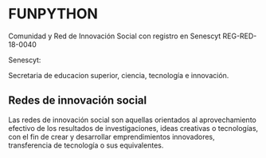 # FUNPYTHON

Comunidad y Red de Innovación Social con registro en Senescyt REG-RED-18-0040	

Senescyt:

Secretaria de educacion superior, ciencia, tecnología e innovación.


## Redes de innovación social

Las redes de innovación social son aquellas orientados al aprovechamiento efectivo de los resultados de investigaciones, ideas creativas o tecnologías, con el fin de crear y desarrollar emprendimientos innovadores, transferencia de tecnología o sus equivalentes. 
